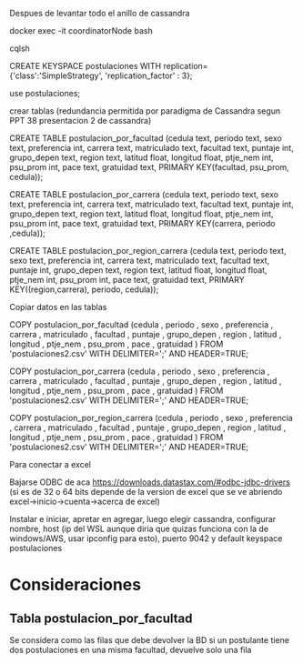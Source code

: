 
Despues de levantar todo el anillo de cassandra

docker exec -it coordinatorNode bash

cqlsh

CREATE KEYSPACE postulaciones WITH replication={'class':'SimpleStrategy', 'replication_factor' : 3};

use postulaciones;

crear tablas (redundancia permitida por paradigma de Cassandra segun PPT 38 presentacion 2 de cassandra)

CREATE TABLE postulacion_por_facultad (cedula text, periodo text, sexo text, preferencia int, carrera text, matriculado text, facultad text, puntaje int, grupo_depen text, region text, latitud float, longitud float, ptje_nem int, psu_prom int, pace text, gratuidad text, PRIMARY KEY(facultad, psu_prom, cedula));

CREATE TABLE postulacion_por_carrera (cedula text, periodo text, sexo text, preferencia int, carrera text, matriculado text, facultad text, puntaje int, grupo_depen text, region text, latitud float, longitud float, ptje_nem int, psu_prom int, pace text, gratuidad text, PRIMARY KEY(carrera, periodo ,cedula));

CREATE TABLE postulacion_por_region_carrera (cedula text, periodo text, sexo text, preferencia int, carrera text, matriculado text, facultad text, puntaje int, grupo_depen text, region text, latitud float, longitud float, ptje_nem int, psu_prom int, pace text, gratuidad text, PRIMARY KEY((region,carrera), periodo, cedula));

Copiar datos en las tablas

COPY postulacion_por_facultad (cedula , periodo , sexo , preferencia , carrera , matriculado , facultad , puntaje , grupo_depen , region , latitud , longitud , ptje_nem , psu_prom , pace , gratuidad ) FROM 'postulaciones2.csv' WITH DELIMITER=';' AND HEADER=TRUE;

COPY postulacion_por_carrera (cedula , periodo , sexo , preferencia , carrera , matriculado , facultad , puntaje , grupo_depen , region , latitud , longitud , ptje_nem , psu_prom , pace , gratuidad ) FROM 'postulaciones2.csv' WITH DELIMITER=';' AND HEADER=TRUE;

COPY postulacion_por_region_carrera (cedula , periodo , sexo , preferencia , carrera , matriculado , facultad , puntaje , grupo_depen , region , latitud , longitud , ptje_nem , psu_prom , pace , gratuidad ) FROM 'postulaciones2.csv' WITH DELIMITER=';' AND HEADER=TRUE;

Para conectar a excel

Bajarse ODBC de aca https://downloads.datastax.com/#odbc-jdbc-drivers (si es de 32 o 64 bits depende de la version de excel que se ve abriendo excel->inicio->cuenta->acerca de excel)

Instalar e iniciar, apretar en agregar, luego elegir cassandra, configurar nombre, host (ip del WSL aunque diria que quizas funciona con la de windows/AWS, usar ipconfig para esto), puerto 9042 y default keyspace postulaciones

# Consideraciones

## Tabla postulacion_por_facultad

Se considera como las filas que debe devolver la BD si un postulante tiene dos postulaciones en una misma facultad, devuelve solo una fila